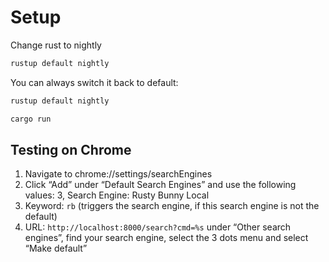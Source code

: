# Setup

Change rust to nightly
```bash
rustup default nightly
```

You can always switch it back to default:

```bash
rustup default nightly
```


```rust
cargo run
```

## Testing on Chrome
1. Navigate to chrome://settings/searchEngines
2. Click “Add” under “Default Search Engines” and use the following values:
3, Search Engine: Rusty Bunny Local
4. Keyword: `rb` (triggers the search engine, if this search engine is not the default)
5. URL: `http://localhost:8000/search?cmd=%s` under “Other search engines”, find your search engine, select the 3 dots menu and select “Make default”


